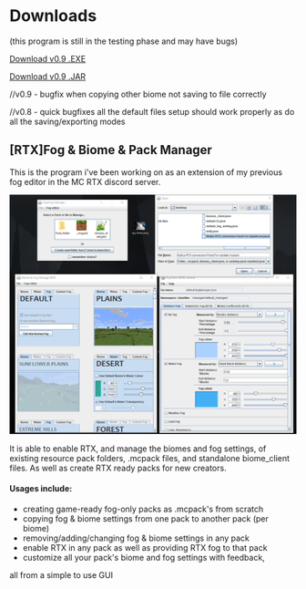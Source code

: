 Downloads
======

(this program is still in the testing phase and may have bugs)

[Download v0.9 .EXE](https://github.com/btrab1/RTX_Fog_Biome_Pack_Manager/raw/main/out/artifacts/fog_setting_project_jar/%5BRTX%5D%20Fog%20%26%20Biome%20%26%20Pack%20Manager%200.9.exe)

[Download v0.9 .JAR](https://github.com/btrab1/RTX_Fog_Biome_Pack_Manager/raw/main/out/artifacts/fog_setting_project_jar/fog_setting_project.jar)

//v0.9 - bugfix when copying other biome not saving to file correctly

//v0.8 - quick bugfixes all the default files setup should work properly as do all the saving/exporting modes

[RTX]Fog & Biome & Pack Manager
------
This is the program i've been working on as an extension of my previous fog editor in the MC RTX discord server.

![Image of Program](example.png)

It is able to enable RTX, and manage the biomes and fog settings, of existing resource pack folders, .mcpack files, and standalone biome_client files. 
As well as create RTX ready packs for new creators.

#### Usages include: 
* creating game-ready fog-only packs as .mcpack's from scratch
* copying fog & biome settings from one pack to another pack (per biome)
* removing/adding/changing fog & biome settings in any pack 
* enable RTX in any pack as well as providing RTX fog to that pack
* customize all your pack's biome and fog settings with feedback, 

all from a simple to use GUI